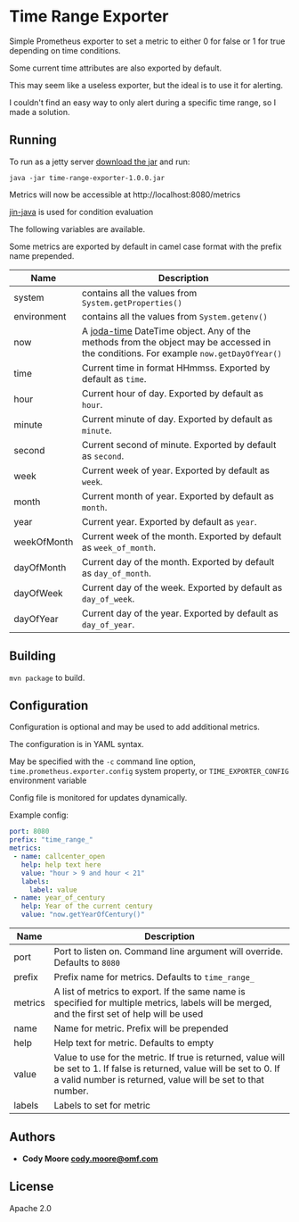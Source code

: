 Time Range Exporter
=====

Simple Prometheus exporter to set a metric to either 0 for false or 1 for true depending on time conditions.

Some current time attributes are also exported by default.

This may seem like a useless exporter, but the ideal is to use it for alerting.  

I couldn't find an easy way to only alert during a specific time range, so I made a solution.


## Running

To run as a jetty server [download the jar](https://github.com/OneMainF/time_range_exporter/releases/download/1.0/time-range-exporter-1.0.0.jar) and run:

```
java -jar time-range-exporter-1.0.0.jar
```

Metrics will now be accessible at http://localhost:8080/metrics

[jin-java](https://github.com/HubSpot/jinjava) is used for condition evaluation

The following variables are available.

Some metrics are exported by default in camel case format with the prefix name prepended.

Name     | Description
---------|------------
system | contains all the values from `System.getProperties()`
environment | contains all the values from `System.getenv()`
now | A [joda-time](https://github.com/JodaOrg/joda-time) DateTime object.  Any of the methods from the object may be accessed in the conditions.  For example `now.getDayOfYear()`
time | Current time in format HHmmss.  Exported by default as `time`.
hour | Current hour of day.  Exported by default as `hour`.
minute | Current minute of day.  Exported by default as `minute`.
second | Current second of minute.  Exported by default as `second`.
week | Current week of year.  Exported by default as `week`.
month | Current month of year.  Exported by default as `month`.
year | Current year.  Exported by default as `year`.
weekOfMonth | Current week of the month.  Exported by default as `week_of_month`.
dayOfMonth | Current day of the month.  Exported by default as `day_of_month`.
dayOfWeek | Current day of the week.  Exported by default as `day_of_week`.
dayOfYear | Current day of the year.  Exported by default as `day_of_year`.




## Building

`mvn package` to build.


## Configuration
Configuration is optional and may be used to add additional metrics.

The configuration is in YAML syntax.

May be specified with the `-c` command line option, `time.prometheus.exporter.config` system property, or `TIME_EXPORTER_CONFIG` environment variable

Config file is monitored for updates dynamically.

Example config:

```yaml
port: 8080
prefix: "time_range_"
metrics:
 - name: callcenter_open
   help: help text here
   value: "hour > 9 and hour < 21"
   labels:
     label: value
 - name: year_of_century
   help: Year of the current century
   value: "now.getYearOfCentury()"
```

Name     | Description
---------|------------
port | Port to listen on.  Command line argument will override.  Defaults to `8080`
prefix | Prefix name for metrics.  Defaults to `time_range_`
metrics | A list of metrics to export.  If the same name is specified for multiple metrics, labels will be merged, and the first set of help will be used
name | Name for metric.  Prefix will be prepended
help | Help text for metric.  Defaults to empty
value | Value to use for the metric.  If true is returned, value will be set to 1.  If false is returned, value will be set to 0.  If a valid number is returned, value will be set to that number.
labels | Labels to set for metric

## Authors

* **Cody Moore <cody.moore@omf.com>**


## License

Apache 2.0
